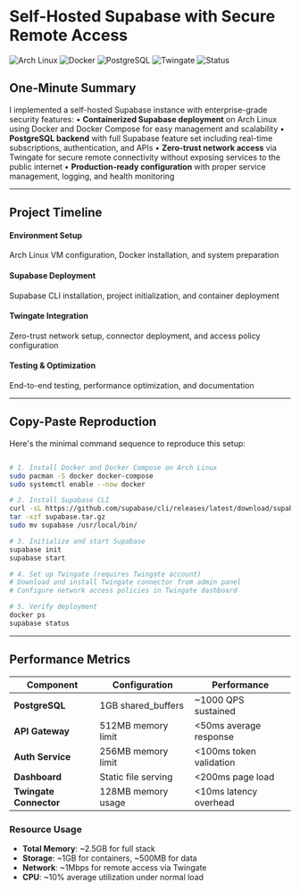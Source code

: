 # Self-Hosted Supabase with Secure Remote Access

![Arch Linux](https://img.shields.io/badge/Arch_Linux-1793D1?style=flat&logo=arch-linux&logoColor=white) ![Docker](https://img.shields.io/badge/docker-%230db7ed.svg?style=flat&logo=docker&logoColor=white) ![PostgreSQL](https://img.shields.io/badge/postgresql-4169e1?style=flat&logo=postgresql&logoColor=white) ![Twingate](https://img.shields.io/badge/Twingate-00D4AA?style=flat&logoColor=white) ![Status](https://img.shields.io/badge/Status-In_Production-red)

## One-Minute Summary

I implemented a self-hosted Supabase instance with enterprise-grade security features:
• **Containerized Supabase deployment** on Arch Linux using Docker and Docker Compose for easy management and scalability
• **PostgreSQL backend** with full Supabase feature set including real-time subscriptions, authentication, and APIs
• **Zero-trust network access** via Twingate for secure remote connectivity without exposing services to the public internet
• **Production-ready configuration** with proper service management, logging, and health monitoring

---

## Project Timeline

<div class="timeline">
  <div class="timeline-item">
    <div class="timeline-marker"></div>
    <div class="timeline-content">
      <h4>Environment Setup</h4>
      <p>Arch Linux VM configuration, Docker installation, and system preparation</p>
    </div>
  </div>
  <div class="timeline-item">
    <div class="timeline-marker"></div>
    <div class="timeline-content">
      <h4>Supabase Deployment</h4>
      <p>Supabase CLI installation, project initialization, and container deployment</p>
    </div>
  </div>
  <div class="timeline-item">
    <div class="timeline-marker"></div>
    <div class="timeline-content">
      <h4>Twingate Integration</h4>
      <p>Zero-trust network setup, connector deployment, and access policy configuration</p>
    </div>
  </div>
  <div class="timeline-item">
    <div class="timeline-marker"></div>
    <div class="timeline-content">
      <h4>Testing & Optimization</h4>
      <p>End-to-end testing, performance optimization, and documentation</p>
    </div>
  </div>
</div>

---

## Copy-Paste Reproduction

Here's the minimal command sequence to reproduce this setup:

```bash

# 1. Install Docker and Docker Compose on Arch Linux
sudo pacman -S docker docker-compose
sudo systemctl enable --now docker

# 2. Install Supabase CLI
curl -sL https://github.com/supabase/cli/releases/latest/download/supabase_linux_amd64.tar.gz -o supabase.tar.gz
tar -xzf supabase.tar.gz
sudo mv supabase /usr/local/bin/

# 3. Initialize and start Supabase
supabase init
supabase start

# 4. Set up Twingate (requires Twingate account)
# Download and install Twingate connector from admin panel
# Configure network access policies in Twingate dashboard

# 5. Verify deployment
docker ps
supabase status

```

---

## Performance Metrics

| Component              | Configuration       | Performance             |
| ---------------------- | ------------------- | ----------------------- |
| **PostgreSQL**         | 1GB shared_buffers  | ~1000 QPS sustained     |
| **API Gateway**        | 512MB memory limit  | <50ms average response  |
| **Auth Service**       | 256MB memory limit  | <100ms token validation |
| **Dashboard**          | Static file serving | <200ms page load        |
| **Twingate Connector** | 128MB memory usage  | <10ms latency overhead  |

### Resource Usage

- **Total Memory**: ~2.5GB for full stack
- **Storage**: ~1GB for containers, ~500MB for data
- **Network**: ~1Mbps for remote access via Twingate
- **CPU**: ~10% average utilization under normal load
